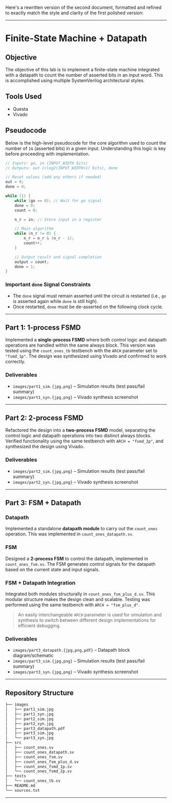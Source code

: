 Here's a rewritten version of the second document, formatted and refined to exactly match the style and clarity of the first polished version:

---

# Finite-State Machine + Datapath

## Objective

The objective of this lab is to implement a finite-state machine integrated with a datapath to count the number of asserted bits in an input word. This is accomplished using multiple SystemVerilog architectural styles.

## Tools Used

* Questa
* Vivado

## Pseudocode

Below is the high-level pseudocode for the core algorithm used to count the number of `1`s (asserted bits) in a given input. Understanding this logic is key before proceeding with implementation.

```c
// Inputs: go, in (INPUT_WIDTH bits)
// Outputs: out (clog2(INPUT_WIDTH+1) bits), done

// Reset values (add any others if needed)
out = 0;
done = 0;

while (1) {
    while (go == 0); // Wait for go signal
    done = 0;
    count = 0;

    n_r = in; // Store input in a register

    // Main algorithm
    while (n_r != 0) {
        n_r = n_r & (n_r - 1);
        count++;
    }

    // Output result and signal completion
    output = count;
    done = 1;
}
```

### Important `done` Signal Constraints

* The `done` signal must remain asserted until the circuit is restarted (i.e., `go` is asserted again while `done` is still high).
* Once restarted, `done` must be de-asserted on the following clock cycle.

---

## Part 1: 1-process FSMD

Implemented a **single-process FSMD** where both control logic and datapath operations are handled within the same always block. This version was tested using the `count_ones_tb` testbench with the `ARCH` parameter set to `"fsmd_1p"`. The design was synthesized using Vivado and confirmed to work correctly.

### Deliverables

* `images/part1_sim.{jpg,png}` – Simulation results (test pass/fail summary)
* `images/part1_syn.{jpg,png}` – Vivado synthesis screenshot

---

## Part 2: 2-process FSMD

Refactored the design into a **two-process FSMD** model, separating the control logic and datapath operations into two distinct always blocks. Verified functionality using the same testbench with `ARCH = "fsmd_2p"`, and synthesized the design using Vivado.

### Deliverables

* `images/part2_sim.{jpg,png}` – Simulation results (test pass/fail summary)
* `images/part2_syn.{jpg,png}` – Vivado synthesis screenshot

---

## Part 3: FSM + Datapath

### Datapath

Implemented a standalone **datapath module** to carry out the `count_ones` operation. This was implemented in `count_ones_datapath.sv`.

### FSM

Designed a **2-process FSM** to control the datapath, implemented in `count_ones_fsm.sv`. The FSM generates control signals for the datapath based on the current state and input signals.

### FSM + Datapath Integration

Integrated both modules structurally in `count_ones_fsm_plus_d.sv`. This modular structure makes the design clean and scalable. Testing was performed using the same testbench with `ARCH = "fsm_plus_d"`.

> An easily interchangeable `ARCH` parameter is used for simulation and synthesis to switch between different design implementations for efficient debugging.

### Deliverables

* `images/part3_datapath.{jpg,png,pdf}` – Datapath block diagram/schematic
* `images/part3_sim.{jpg,png}` – Simulation results (test pass/fail summary)
* `images/part3_syn.{jpg,png}` – Vivado synthesis screenshot

---

## Repository Structure

```bash
├── images
│   ├── part1_sim.jpg
│   ├── part1_syn.jpg
│   ├── part2_sim.jpg
│   ├── part2_syn.jpg
│   ├── part3_datapath.pdf
│   ├── part3_sim.jpg
│   └── part3_syn.jpg
├── src
│   ├── count_ones.sv
│   ├── count_ones_datapath.sv
│   ├── count_ones_fsm.sv
│   ├── count_ones_fsm_plus_d.sv
│   ├── count_ones_fsmd_1p.sv
│   └── count_ones_fsmd_2p.sv
├── tests
│   └── count_ones_tb.sv
├── README.md
└── sources.txt
```

---

